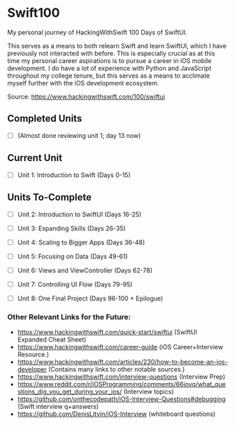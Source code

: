 # Swift100
My personal journey of HackingWithSwift 100 Days of SwiftUI.

This serves as a means to both relearn Swift and learn SwiftUI, which I have previously not interacted with before. This is especially crucial as at this time my personal career aspirations is to pursue a career in iOS mobile development. I do have a lot of experience with Python and JavaScript throughout my college tenure, but this serves as a means to acclimate myself further with the iOS development ecosystem.

Source: https://www.hackingwithswift.com/100/swiftui

## Completed Units
- [ ] (Almost done reviewing unit 1; day 13 now)

## Current Unit
- [ ] Unit 1: Introduction to Swift (Days 0-15)

## Units To-Complete
- [ ] Unit 2: Introduction to SwiftUI (Days 16-25)
- [ ] Unit 3: Expanding Skills (Days 26-35)
- [ ] Unit 4: Scaling to Bigger Apps (Days 36-48)
- [ ] Unit 5: Focusing on Data (Days 49-61)
- [ ] Unit 6: Views and ViewController (Days 62-78)
- [ ] Unit 7: Controlling UI Flow (Days 79-95)
- [ ] Unit 8: One Final Project (Days 96-100 + Epilogue)



### Other Relevant Links for the Future:
  * https://www.hackingwithswift.com/quick-start/swiftui (SwiftUI Expanded Cheat Sheet)
  * https://www.hackingwithswift.com/career-guide (iOS Career+Interview Resource.)
  * https://www.hackingwithswift.com/articles/230/how-to-become-an-ios-developer (Contains many links to other notable sources.)
  * https://www.hackingwithswift.com/interview-questions (Interview Prep)
  * https://www.reddit.com/r/iOSProgramming/comments/66jovq/what_questions_dig_you_get_during_your_ios/ (Interview topics)
  * https://github.com/onthecodepath/iOS-Interview-Questions#debugging (Swift interview q+answers)
  * https://github.com/DenisLitvin/iOS-Interview (whiteboard questions)
